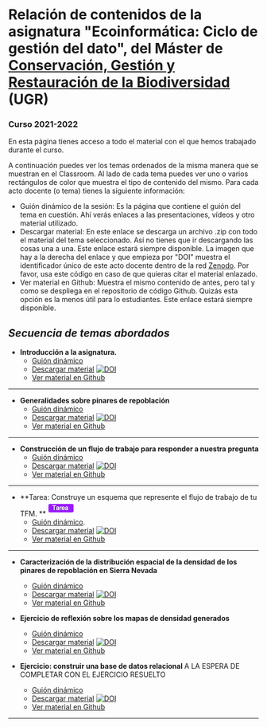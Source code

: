 # Relación de contenidos de la asignatura "Ecoinformática: Ciclo de gestión del dato", del Máster de [Conservación, Gestión y Restauración de la Biodiversidad](https://masteres.ugr.es/biodiversidad/) (UGR)

### Curso 2021-2022



En esta página tienes acceso a todo el material con el que hemos trabajado durante el curso. 

A continuación puedes ver los temas ordenados de la misma manera que se muestran en el Classroom. Al lado de cada tema puedes ver uno o varios rectángulos de color que muestra el tipo de contenido del mismo. Para cada acto docente (o tema) tienes la siguiente información:
+ Guión dinámico de la sesión: Es la página que contiene el guión del tema en cuestión. Ahí verás enlaces a las presentaciones, vídeos y otro material utilizado.  
+ Descargar material: En este enlace se descarga un archivo .zip con todo el material del tema seleccionado. Así no tienes que ir descargando las cosas una a una. Este enlace estará siempre disponible. La imagen que hay a la derecha del enlace y que empieza por "DOI" muestra el identificador único de este acto docente dentro de la red [Zenodo](https://zenodo.org/). Por favor, usa este código en caso de que quieras citar el material enlazado.
+ Ver material en Github: Muestra el mismo contenido de antes, pero tal y como se despliega en el repositorio de código Github. Quizás esta opción es la menos útil para lo estudiantes. Este enlace estará siempre disponible.




## *Secuencia de temas abordados* 

+ **Introducción a la asignatura.** 
  + [Guión dinámico](https://rawcdn.githack.com/aprendiendo-cosas/T_introduccion_ecoinformatica_ugr/2021-2022/introduccion_ecoinformatica.html)
  + [Descargar material](https://zenodo.org/record/5655528/files/aprendiendo-cosas/T_introduccion_ecoinformatica_ugr-2021-2022.zip?download=1) [![DOI](https://zenodo.org/badge/DOI/10.5281/zenodo.5655528.svg)](https://doi.org/10.5281/zenodo.5655528)
  + [Ver material en Github](https://github.com/aprendiendo-cosas/T_introduccion_ecoinformatica_ugr/tree/2021-2022) 
***
+ **Generalidades sobre pinares de repoblación**
  + [Guión dinámico](https://rawcdn.githack.com/aprendiendo-cosas/T_contexto_pinares_ecoinformatica_ugr/2021-2022/guion_contexto_ecologico_pinares.html)
  + [Descargar material](https://zenodo.org/record/5703654/files/aprendiendo-cosas/T_contexto_pinares_ecoinformatica_ugr-2021-2022.zip?download=1) [![DOI](https://zenodo.org/badge/DOI/10.5281/zenodo.5703654.svg)](https://doi.org/10.5281/zenodo.5703654)
  + [Ver material en Github](https://github.com/aprendiendo-cosas/T_contexto_pinares_ecoinformatica_ugr/tree/2021-2022)  
***
+ **Construcción de un flujo de trabajo para responder a nuestra pregunta**
  + [Guión dinámico](https://rawcdn.githack.com/aprendiendo-cosas/T_flujo_trabajo_ecoinf_ugr/2021-2022/guion_flujo_trabajo.html)
  + [Descargar material](https://zenodo.org/record/5846725/files/aprendiendo-cosas/T_flujo_trabajo_ecoinf_ugr-2021-2022.zip?download=1) [![DOI](https://zenodo.org/badge/DOI/10.5281/zenodo.5846725.svg)](https://doi.org/10.5281/zenodo.5846725)
  + [Ver material en Github](https://github.com/aprendiendo-cosas/T_flujo_trabajo_ecoinf_ugr/tree/2021-2022)  
***
+ **Tarea: Construye un esquema que represente el flujo de trabajo de tu TFM. ** <img src="https://github.com/aprendiendo-cosas/ecoinformatica_UGR/raw/main/imagenes/tarea.png" alt="teoria" style="zoom:100%;" /> 
  + [Guión dinámico](https://rawcdn.githack.com/aprendiendo-cosas/A_flujo_trabajo_ecoinf_ugr/2021-2022/guion_ejercicio_workflow.html). 
  + [Descargar material](https://zenodo.org/record/5851581/files/aprendiendo-cosas/A_flujo_trabajo_ecoinf_ugr-2021-2022.zip?download=1) [![DOI](https://zenodo.org/badge/DOI/10.5281/zenodo.5851581.svg)](https://doi.org/10.5281/zenodo.5851581)
  + [Ver material en Github](https://github.com/aprendiendo-cosas/A_flujo_trabajo_ecoinf_ugr/tree/2021-2022)
***
+ **Caracterización de la distribución espacial de la densidad de los pinares de repoblación en Sierra Nevada**
  + [Guión dinámico](https://rawcdn.githack.com/aprendiendo-cosas/TP_densidad_pinar_ecoinf_UGR/2021__2022/guion_densidad_pinares.html)
  + [Descargar material](https://zenodo.org/record/5905731/files/aprendiendo-cosas/TP_densidad_pinar_ecoinf_UGR-2021__2022.zip?download=1) [![DOI](https://zenodo.org/badge/DOI/10.5281/zenodo.5905731.svg)](https://doi.org/10.5281/zenodo.5905731)
  + [Ver material en Github](https://github.com/aprendiendo-cosas/TP_densidad_pinar_ecoinf_UGR/tree/2021__2022)  

+ **Ejercicio de reflexión sobre los mapas de densidad generados**
  + [Guión dinámico](https://rawcdn.githack.com/aprendiendo-cosas/A_densidad_pinar_ecoinf_UGR/2021-2022/ejercicio_mapa_densidad.html)
  + [Descargar material](https://zenodo.org/record/5905913/files/aprendiendo-cosas/A_densidad_pinar_ecoinf_UGR-2021-2022.zip?download=1) [![DOI](https://zenodo.org/badge/DOI/10.5281/zenodo.5905913.svg)](https://doi.org/10.5281/zenodo.5905913)
  + [Ver material en Github](https://github.com/aprendiendo-cosas/A_densidad_pinar_ecoinf_UGR/tree/2021-2022)  

+ **Ejercicio: construir una base de datos relacional** A LA ESPERA DE COMPLETAR CON EL EJERCICIO RESUELTO
  + [Guión dinámico](https://rawcdn.githack.com/aprendiendo-cosas/A_densidad_pinar_ecoinf_UGR/2021-2022/ejercicio_mapa_densidad.html)
  + [Descargar material](https://zenodo.org/record/5905913/files/aprendiendo-cosas/A_densidad_pinar_ecoinf_UGR-2021-2022.zip?download=1) [![DOI](https://zenodo.org/badge/DOI/10.5281/zenodo.5905913.svg)](https://doi.org/10.5281/zenodo.5905913)
  + [Ver material en Github](https://github.com/aprendiendo-cosas/A_densidad_pinar_ecoinf_UGR/tree/2021-2022)  

***









